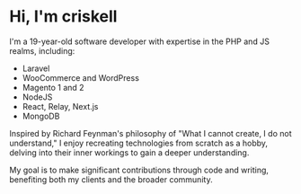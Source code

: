 # Hi, I'm criskell


I'm a 19-year-old software developer with expertise in the PHP and JS realms, including:

- Laravel
- WooCommerce and WordPress
- Magento 1 and 2
- NodeJS
- React, Relay, Next.js
- MongoDB

Inspired by Richard Feynman's philosophy of "What I cannot create, I do not understand," I enjoy recreating technologies from scratch as a hobby, delving into their inner workings to gain a deeper understanding.

My goal is to make significant contributions through code and writing, benefiting both my clients and the broader community.
